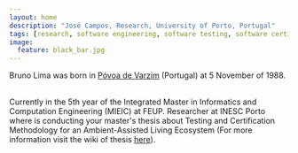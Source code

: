 ```yaml
---
layout: home
description: "José Campos, Research, University of Porto, Portugal"
tags: [research, software engineering, software testing, software certification, Ambient Assisted Living]
image:
  feature: black_bar.jpg
---
```


Bruno Lima was born in [Póvoa de Varzim](http://en.wikipedia.org/wiki/P%C3%B3voa_de_Varzim) (Portugal) at 5 November of 1988. 
<br/><br/>

Currently in the 5th year of the Integrated Master in Informatics and Computation Engineering (MIEIC) at FEUP. Researcher at INESC Porto where is conducting your master's thesis about Testing and Certification Methodology for an Ambient-Assisted Living Ecosystem (For more information visit the wiki of thesis [here](http://paginas.fe.up.pt/~ei08068/dokuwiki/doku.php?id=wiki:welcome)).




